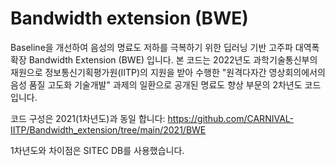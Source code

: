 # Bandwidth extension (BWE)
Baseline을 개선하여 음성의 명료도 저하를 극복하기 위한 딥러닝 기반 고주파 대역폭 확장 Bandwidth Extension (BWE) 입니다. 본 코드는 2022년도 과학기술통신부의 재원으로 정보통신기획평가원(IITP)의 지원을 받아 수행한 "원격다자간 영상회의에서의 음성 품질 고도화 기술개발" 과제의 일환으로 공개된 명료도 향상 부문의 2차년도 코드입니다.

코드 구성은 2021(1차년도)과 동일 합니다:
https://github.com/CARNIVAL-IITP/Bandwidth_extension/tree/main/2021/BWE

1차년도와 차이점은 SITEC DB를 사용했습니다.
